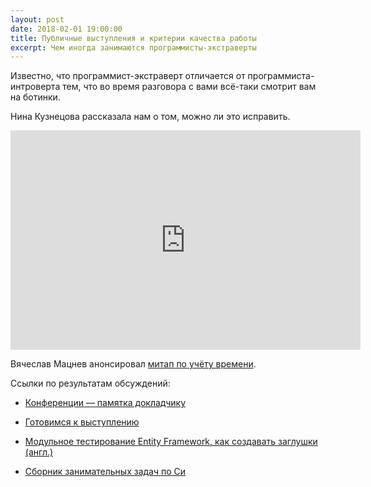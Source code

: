 ```yaml
---
layout: post
date: 2018-02-01 19:00:00
title: Публичные выступления и критерии качества работы
excerpt: Чем иногда занимаются программисты-экстраверты
---
```


Известно, что программист-экстраверт отличается от программиста-интроверта тем, что во время разговора с вами
всё-таки смотрит вам на ботинки.

Нина Кузнецова рассказала нам о том, можно ли это исправить.

<iframe width="560" height="351" src="https://www.youtube.com/embed/IEcxTJ_gja8" frameborder="0" allow="autoplay; encrypted-media" allowfullscreen></iframe>

Вячеслав Мацнев анонсировал [митап по учёту времени](https://www.meetup.com/time-management-moscow).

Ссылки по результатам обсуждений:

* [Конференции&nbsp;&mdash; памятка докладчику](http://wiki.4intra.net/Блог:Стас_Фомин/Конференции_—_памятка_докладчику)

* [Готовимся к выступлению](https://www.maxshulga.ru/2012/02/prepare-to-presentation.html)

* [Модульное тестирование Entity Framework, как создавать заглушки (англ.)](https://msdn.microsoft.com/en-us/library/dn314429.aspx)

* [Сборник занимательных задач по Си](http://markshevchenko.pro/articles/c-book-of-problems/)